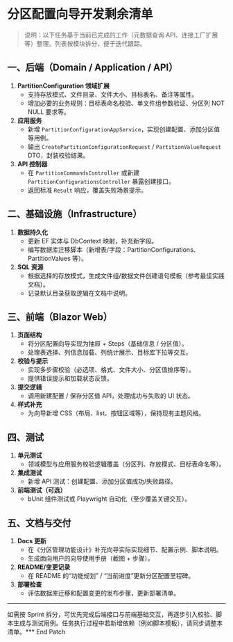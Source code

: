 # 分区配置向导开发剩余清单

> 说明：以下任务基于当前已完成的工作（元数据查询 API、连接工厂扩展等）整理。列表按模块拆分，便于迭代跟踪。

## 一、后端（Domain / Application / API）
1. **PartitionConfiguration 领域扩展**
   - 支持存放模式、文件目录、文件大小、目标表名、备注等属性。
   - 增加必要的业务规则：目标表命名校验、单文件组参数验证、分区列 NOT NULL 要求等。
2. **应用服务**
   - 新增 `PartitionConfigurationAppService`，实现创建配置、添加分区值等用例。
   - 输出 `CreatePartitionConfigurationRequest` / `PartitionValueRequest` DTO，封装校验结果。
3. **API 控制器**
   - 在 `PartitionCommandsController` 或新建 `PartitionConfigurationsController` 暴露创建接口。
   - 返回标准 `Result` 响应，覆盖失败场景提示。

## 二、基础设施（Infrastructure）
1. **数据持久化**
   - 更新 EF 实体与 DbContext 映射，补充新字段。
   - 编写数据库迁移脚本（新增表/字段：PartitionConfigurations、PartitionValues 等）。
2. **SQL 资源**
   - 根据选择的存放模式，生成文件组/数据文件创建语句模板（参考最佳实践文档）。
   - 记录默认目录获取逻辑在文档中说明。

## 三、前端（Blazor Web）
1. **页面结构**
   - 将分区配置向导实现为抽屉 + Steps（基础信息 / 分区值）。
   - 处理表选择、列信息加载、列统计展示、目标库下拉等交互。
2. **校验与提示**
   - 实现多步骤校验（必选项、格式、文件大小、分区值排序等）。
   - 提供错误提示和加载状态反馈。
3. **提交逻辑**
   - 调用新建配置 / 保存分区值 API，处理成功与失败的 UI 状态。
4. **样式补充**
   - 为向导新增 CSS（布局、list、按钮区域等），保持现有主题风格。

## 四、测试
1. **单元测试**
   - 领域模型与应用服务校验逻辑覆盖（分区列、存放模式、目标表命名等）。
2. **集成测试**
   - 新增 API 测试：创建配置、添加分区值成功/失败路径。
3. **前端测试（可选）**
   - bUnit 组件测试或 Playwright 自动化（至少覆盖关键交互）。

## 五、文档与交付
1. **Docs 更新**
   - 在《分区管理功能设计》补充向导实际实现细节、配置示例、脚本说明。
   - 生成面向用户的向导使用手册（截图 + 步骤）。
2. **README/变更记录**
   - 在 README 的“功能规划” / “当前进度”更新分区配置里程碑。
3. **部署检查**
   - 评估数据库迁移和配置变更的发布步骤，更新部署清单。

--- 

如需按 Sprint 拆分，可优先完成后端接口与前端基础交互，再逐步引入校验、脚本生成与测试用例。任务执行过程中若新增依赖（例如脚本模板），请同步调整本清单。*** End Patch
